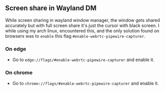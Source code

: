 ## Screen share in Wayland DM

While screen sharing in wayland window manager, the window gets shared accurately but with full screen share it's just the cursor with black screen. I while using my arch linux, encountered this, and the only solution found on browsers was to `enable` this flag `#enable-webrtc-pipewire-capturer`.

### On edge

- Go to `edge://flags/#enable-webrtc-pipewire-capturer` and enable it.

### On chrome

- Go to `chrome://flags/#enable-webrtc-pipewire-capturer` and enable it.

